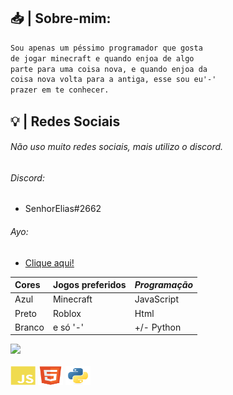 ## 📥 | Sobre-mim:
```txt
Sou apenas um péssimo programador que gosta
de jogar minecraft e quando enjoa de algo
parte para uma coisa nova, e quando enjoa da
coisa nova volta para a antiga, esse sou eu'-'
prazer em te conhecer.
```
## 💡 | Redes Sociais
###### Não uso muito redes sociais, mais utilizo o discord.
####
###### Discord:
- SenhorElias#2662
###### Ayo:
- [Clique aqui!](https://elih.netlify.app)

|**Cores**| **Jogos preferidos** | ***Programação*** |
| :------ | :------------------- | :---------------- |
| Azul    | Minecraft            | JavaScript        |
| Preto   | Roblox               | Html              |
| Branco  | e só '-'             | +/- Python        |

<div>
<img height="180em" src="https://github-readme-stats.vercel.app/api/top-langs/?username=SenhorElias&layout=compact&langs_count=7&theme=dark"/>
</div>

<div style="display: inline_block"><br>
  <img align="center" alt="Sir-Js" height="30" width="40" src="https://raw.githubusercontent.com/devicons/devicon/master/icons/javascript/javascript-plain.svg">
  <img align="center" alt="Sir-HTML" height="30" width="40" src="https://raw.githubusercontent.com/devicons/devicon/master/icons/html5/html5-original.svg">
  <img align="center" alt="Sir-Python" height="30" width="40" src="https://raw.githubusercontent.com/devicons/devicon/master/icons/python/python-original.svg">
</div>
